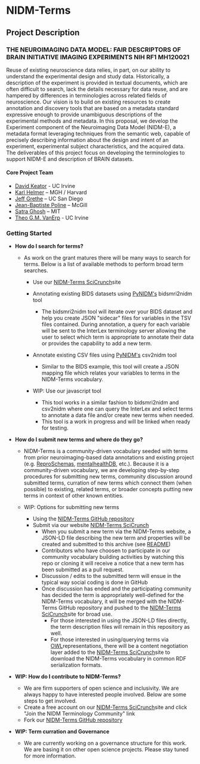 # NIDM-Terms

## Project Description
### THE NEUROIMAGING DATA MODEL: FAIR DESCRIPTORS OF BRAIN INITIATIVE IMAGING EXPERIMENTS NIH RF1 MH120021

Reuse of existing neuroscience data relies, in part, on our ability to understand the experimental design and study data. Historically, a description of the experiment is provided in textual documents, which are often difficult to search, lack the details necessary for data reuse, and are hampered by differences in terminologies across related fields of neuroscience. Our vision is to build on existing resources to create annotation and discovery tools that are based on a metadata standard expressive enough to provide unambiguous descriptions of the experimental methods and metadata. In this proposal, we develop the Experiment component of the Neuroimaging Data Model (NIDM-E), a metadata format leveraging techniques from the semantic web, capable of precisely describing information about the design and intent of an experiment, experimental subject characteristics, and the acquired data. The deliverables of this project focus on developing the terminologies to support NIDM-E and description of BRAIN datasets.

#### Core Project Team

* [David Keator](www.davidkeator.com) - UC Irvine
* [Karl Helmer](https://www.nmr.mgh.harvard.edu/user/6787) – MGH / Harvard
* [Jeff Grethe](https://profiles.ucsd.edu/jeffrey.grethe) – UC San Diego
* [Jean-Baptiste Poline](https://www.mcgill.ca/neuro/jean-baptiste-poline-0) – McGill
* [Satra Ghosh](https://satra.cogitatum.org/group/) – MIT
* [Theo G.M. VanErp](https://www.faculty.uci.edu/profile.cfm?faculty_id=5812) - UC Irvine

### Getting Started

* **How do I search for terms?**

	* As work on the grant matures there will be many ways to search for terms.  Below is a list of available methods to perform broad term searches.  
		* Use our [NIDM-Terms SciCrunch](https://scicrunch.org/nidm-terms)site 
		* Annotating existing BIDS datasets using [PyNIDM's](https://github.com/INCF-NIDASH/PyNIDM) bidsmri2nidm tool		
			* The bidsmri2nidm tool will iterate over your BIDS dataset and help you create JSON "sidecar" files for variables in the TSV files contained.  During annotation, a query for each variable will be sent to the InterLex terminology server allowing the user to select which term is appropriate to annotate their data or provides the capability to add a new term.
		* Annotate existing CSV files using [PyNIDM's](https://github.com/INCF-NIDASH/PyNIDM) csv2nidm tool
			* Similar to the BIDS example, this tool will create a JSON mapping file which relates your variables to terms in the NIDM-Terms vocabulary.  
		* WIP: Use our javascript tool
		
			* This tool works in a similar fashion to bidsmri2nidm and csv2nidm where one can query the InterLex and select terms to annotate a data file and/or create new terms when needed.
			* This tool is a work in progress and will be linked when ready for testing.
		
* **How do I submit new terms and where do they go?**

	* NIDM-Terms is a community-driven vocabulary seeded with terms from prior neuroimaging-based data annotations and existing project (e.g. [ReproSchemas](https://github.com/ReproNim/reproschema), [mentalhealthDB](https://github.com/ChildMindInstitute/mhdb), etc.).  Because it is a community-driven vocabulary, we are developing step-by-step procedures for submitting new terms, community discussion around submitted terms, curration of new terms which connect them (when possible) to existing, related terms, or broader concepts putting new terms in context of other known entities.	
	* WIP: Options for submitting new terms
	
		* Using the [NIDM-Terms GitHub repository](https://github.com/NIDM-Terms/terms/blob/master/terms/README.md)
		* Submit via our website [NIDM-Terms SciCrunch](https://scicrunch.org/nidm-terms)
			* When you submit a new term via the NIDM-Terms website, a JSON-LD file describing the new term and properties will be created and submitted to this archive (see [README](https://github.com/NIDM-Terms/terms/blob/master/terms/README.md))
			* Contributors who have choosen to participate in our community vocabulary building activities by watching this repo or cloning it will receive a notice that a new term has been submitted as a pull request.
			* Discussion / edits to the submitted term will ensue in the typical way social coding is done in GitHub
			* Once discussion has ended and the participating community has decided the term is appropriately well-defined for the NIDM-Terms vocabulary, it will be merged with the NIDM-Terms GitHub repository and pushed to the [NIDM-Terms SciCrunch](https://scicrunch.org/nidm-terms)site for broad use.
				* For those interested in using the JSON-LD files directly, the term description files will remain in this repository as well.
				* For those interested in using/querying terms via [OWL](https://www.w3.org/OWL/)representations, there will be a content negotiation layer added to the [NIDM-Terms SciCrunch](https://scicrunch.org/nidm-terms)site to download the NIDM-Terms vocabulary in common RDF serialization formats.

* **WIP: How do I contribute to NIDM-Terms?**
	 
	 * We are firm supporters of open science and inclusivity.  We are always happy to have interested people involved. Below are some steps to get involved.
	 * Create a free account on our [NIDM-Terms SciCrunch](https://scicrunch.org/nidm-terms)site and click "Join the NIDM Terminology Community" link
	 * Fork our [NIDM-Terms GitHub repository](https://github.com/NIDM-Terms/terms)

* **WIP: Term curration and Governance**
	* We are currently working on a governance structure for this work.  We are basing it on other open science projects.  Please stay tuned for more information.
	  

